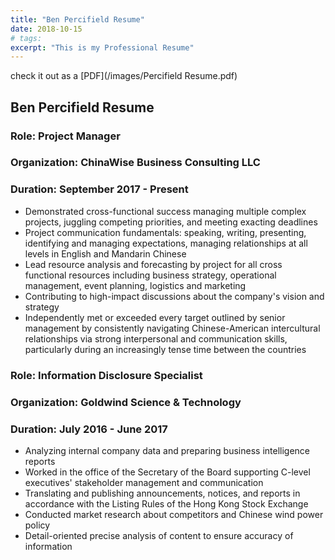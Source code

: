 ```yaml
---
title: "Ben Percifield Resume"
date: 2018-10-15
# tags:
excerpt: "This is my Professional Resume"
---
```


check it out as a [PDF](/images/Percifield Resume.pdf)

## Ben Percifield Resume

### Role: Project Manager
### Organization: ChinaWise Business Consulting LLC
### Duration: September 2017 - Present
<ul>
<li> Demonstrated cross-functional success managing multiple complex projects, juggling
  competing priorities, and meeting exacting deadlines</li>
<li> Project communication fundamentals: speaking, writing, presenting, identifying and
managing expectations, managing relationships at all levels in English and Mandarin
Chinese</li>
<li> Lead resource analysis and forecasting by project for all cross functional resources
including business strategy, operational management, event planning, logistics and
marketing</li>
<li>Contributing to high-impact discussions about the company's vision and strategy</li>
<li>Independently met or exceeded every target outlined by senior management by
consistently navigating Chinese-American intercultural relationships via strong
interpersonal and communication skills, particularly during an increasingly tense time
between the countries</li>
  </ul>


### Role: Information Disclosure Specialist
### Organization: Goldwind Science & Technology
### Duration: July 2016 - June 2017
<ul>
  <li>Analyzing internal company data and preparing business intelligence reports</li>
<li>Worked in the office of the Secretary of the Board supporting C-level executives'
stakeholder management and communication</li>
<li>Translating and publishing announcements, notices, and reports in accordance with the
Listing Rules of the Hong Kong Stock Exchange</li>
<li>Conducted market research about competitors and Chinese wind power policy</li>
<li>Detail-oriented precise analysis of content to ensure accuracy of information</li>
</ul>
